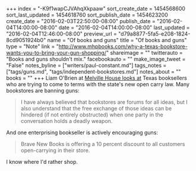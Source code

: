+++
index = "-K9f1wapCJVAhqXkpaaw"
sort_create_date = 1454568600
sort_last_updated = 1454618760
sort_publish_date = 1454623200
create_date = "2016-02-03T22:50:00-08:00"
publish_date = "2016-02-04T14:00:00-08:00"
date = "2016-02-04T14:00:00-08:00"
last_updated = "2016-02-04T12:46:00-08:00"
preview_url = "d79a8877-5fa5-e208-1824-8cd9051924b0"
name = "Of books and guns"
title = "Of books and guns"
type = "Note"
link = "http://www.mhpbooks.com/why-a-texas-bookstore-wants-you-to-bring-your-gun-shopping/"
shareimage = ""
twitterauto = "Books and guns shouldn't mix."
facebookauto = ""
make_image_tweet = "False"
notes_byline = ["writers/paul-constant.md"]
tags_notes = ["tags/guns.md", "tags/independent-bookstores.md"]
notes_about = ""
books = ""
+++
Liam O'Brien at [Melville House looks at](http://www.mhpbooks.com/why-a-texas-bookstore-wants-you-to-bring-your-gun-shopping/) Texas booksellers who are trying to come to terms with the state's new open carry law. Many bookstores are banning guns:

<blockquote>I have always believed that bookstores are forums for all ideas, but I also understand that the free exchange of those ideas can be hindered (if not entirely obstructed) when one party in the conversation holds a deadly weapon.</blockquote>

And one enterprising bookseller is actively encouraging guns:

<blockquote>Brave New Books is offering a 10 percent discount to all customers open-carrying in their store.</blockquote>

I know where I'd rather shop.
